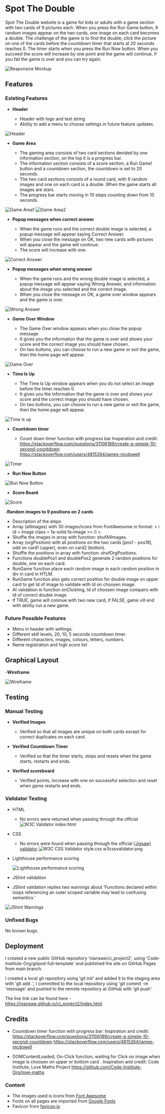 # Spot The Double

Spot The Double website is a game for kids or adults with a game section with two cards of 9 pictures each. When you press the Run Game button, 9 random images appear on the two cards, one image on each card becomes a double. The challenge of the game is to find the double, click the picture on one of the cards before the countdown timer that starts at 20 seconds reaches 0. The timer starts when you press the Run Now button. When you succeed the score will increase by one point and the game will continue, if you fail the game is over and you can try again.

![Responsice Mockup](https://github.com/nianswe/ci_project2/blob/main/media/pickthedouble_mockup.png)

## Features 

### Existing Features

- __Header__

  - Header with logo and text string
  - Ability to add a menu to choose settings in future feature updates.

![Header](https://github.com/nianswe/ci_project2/blob/main/media/header.png)

- __Game Area__

  - The gaming area consists of two card sections devided by one information section, on the top it is a progress bar.
  - The information section consists of a score section, a Run Game! button and a countdown section, the countdown is set to 20 seconds.
  - The two card sections consists of a round card, with 9 random images and one on each card is a double.
  When the game starts all images are stars.
  - The progress bar starts moving in 10 steps counting down from 10 seconds. 

![Game Area1](https://github.com/nianswe/ci_project2/blob/main/media/gamearea1.png)
![Game Area2](https://github.com/nianswe/ci_project2/blob/main/media/gamearea2.png)

- __Popup messages when correct answer__

  - When the game runs and the correct double image is selected, a popup message will appear saying Correct Answer.
  - When you close the message on OK, two new cards with pictures will appear and the game will continue.
  - The score will increase with one. 

![Correct Answer](https://github.com/nianswe/ci_project2/blob/main/media/correctanswer.png)  

- __Popup messages when wrong answer__

  - When the game runs and the wrong double image is selected, a popup message will appear saying Wrong Answer, and information about the image you selected and the correct image.
  - When you close the message on OK, a game over window appears and the game is over.

![Wrong Answer](https://github.com/nianswe/ci_project2/blob/main/media/wronganswer.png)

- __Game Over Window__

  - The Game Over window appears when you close the popup message.
  - It gives you the information that the game is over and shows your score and the correct image you should have chosen.
  - On two buttons, you can choose to run a new game or exit the game, then the home page will appear.

![Game Over](https://github.com/nianswe/ci_project2/blob/main/media/gameover.png)

- __Time Is Up__

  - The Time Is Up window appears when you do not select an image before the timer reaches 0.
  - It gives you the information that the game is over and shows your score and the correct image you should have chosen.
  - On two buttons, you can choose to run a new game or exit the game, then the home page will appear. 

![Time is up](https://github.com/nianswe/ci_project2/blob/main/media/timeisup.png)

- __Countdown timer__

  - Count down timer function with progress bar 
   Insperation and credit: https://stackoverflow.com/questions/31106189/create-a-simple-10-second-countdown
   https://stackoverflow.com/users/4815264/james-mcdowell

![Timer](https://github.com/nianswe/ci_project2/blob/main/media/timer.png)

- __Run Now Button__
 
 ![Run Now Button](https://github.com/nianswe/ci_project2/blob/main/media/runnow.png)

- __Score Board__
 
![Score](https://github.com/nianswe/ci_project2/blob/main/media/score.png)

-__Random images to 9 positions on 2 cards__
 - Description of the steps
  - Array (allImages) with 30 images/icons from FontAwesome in format:
       < i id = image class = fa-solid fa-image >< /i >.
  - Shuffle the images in array with function: shufAllImages.
  - Array (orgPosition) with all positions on the two cards [pos1 - pos18], odd on card1 (upper), even on card2 (botton).
  - Shuffle the positions in array with function: shufOrgPositions.
  - Functions doublePos1 and doublePos2 generate 2 random positions for double, one on each card.
  - RunGame function place each random image in each random position in div in card in HTLM.
  - RunGame function also gets correct position for double image on upper card to get Id of image to validate with Id on choosen image.
  - At validation in function onClickImg, Id of choosen image compairs with Id of correct double image.
  - If TRUE, game will coninue with two new card, if FALSE, game vill end with ability run a new game.

### Future Possible Features
 - Menu in header with settings.
  - Different skill levels, 20, 10, 5 seconds countdown timer.
  - Different characters, images, colours, letters, numbers.
  - Name registration and high score list

## Graphical Layout

-__Wireframe__

![Wireframe](https://github.com/nianswe/ci_project2/blob/main/media/wireframe.png)

## Testing 

### Manual Testing
- __Verified Images__
   - Verified so that all images are unique on both cards except for correct duplicates on each card.

- __Verified Countdown Timer__
   - Verified so that the timer starts, stops and resets when the game starts, restarts and ends.
  
- __Verified scoreboard__
   - Verified points, increase with one on successful selection and reset when game restarts and ends.

### Validator Testing 

- HTML
  - No errors were returned when passing through the official
  ![W3C Validator index.html](https://github.com/nianswe/ci_project2/blob/main/media/w3_val.png)
  
- CSS
  - No errors were found when passing through the official [(Jigsaw) validator](https://jigsaw.w3.org/css-validator/validator?uri=https%3A%2F%2Fnianswe.github.io%2Fci_project2%2F&profile=css3svg&usermedium=all&warning=1&vextwarning=&lang=en)
  ![W3C CSS Validator style.css](https://github.com/nianswe/ci_project2/blob/main/media/w3cssval.png)
  w3cssvalidator.png

- Lighthouse performance scoring

  ![Lighthouse performance scoring](https://github.com/nianswe/ci_project2/blob/main/media/lighthouse.png)

- JShint validation
 - JShint validation replies two warnings about 'Functions declared within loops referencing an outer scoped variable may lead to confusing semantics.'

![JShint Warnings](https://github.com/nianswe/ci_project2/blob/main/media/jshint_warnings.png)

### Unfixed Bugs

No known bugs.

## Deployment

I created a new public GitHub repository 'nianswe/ci_project2', using 'Code-Institute-Org/gitpod-full-template' and published the site on GitHub Pages from main branch.

I created a local git repository using 'git init' and added it to the staging area with 'git add .', I committed to the local repository using 'git commit -m 'message' and pushed to the remote repository at GitHub with 'git push'.

The live link can be found here - https://nianswe.github.io/ci_project2/index.html 

## Credits 

 - Countdown timer function with progress bar: 
    Inspiration and credit: https://stackoverflow.com/questions/31106189/create-a-simple-10-second-countdown
    https://stackoverflow.com/users/4815264/james-mcdowell

 - DOMContentLoaded, On-Click function, waiting for Click on image when image is choosen on upper or bottom card .
    Inspiration and credit: Code Institute, Love Maths Project
    https://github.com/Code-Institute-Org/love-maths

### Content 

 - The images used is icons from [Font Awesome](https://fontawesome.com/)
 - Fonts on all pages are imported from [Google Fonts](https://fonts.googleapis.com/)
 - Favicon from [favicon.io](https://favicon.io/emoji-favicons/star/)